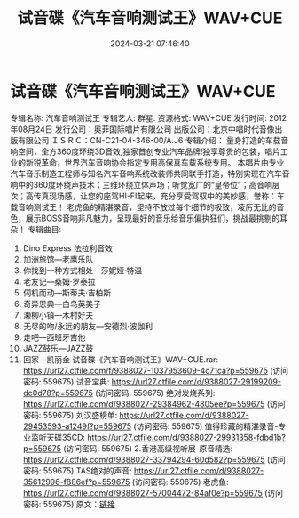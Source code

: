 ﻿---
title: 试音碟《汽车音响测试王》WAV+CUE
date: 2024-03-21 07:46:40
categories: 古典音乐、新世纪、纯音雅乐
tags: 纯音雅乐
---
# 试音碟《汽车音响测试王》WAV+CUE

专辑名称: 汽车音响测试王
专辑艺人: 群星.
资源格式: WAV+CUE
发行时间: 2012年08月24日
发行公司：奥菲国际唱片有限公司
出版公司：北京中唱时代音像出版有限公司
ＩＳＲＣ：CN-C21-04-346-00/A.J6
专辑介绍：
量身打造的车载音响空间，全方360度环绕3D音效,独家首创专业汽车品牌!独享尊贵的包装，唱片工业的新锐革命，世界汽车音响协会指定专用高保真车载系统专用。
本唱片由专业汽车音乐制造工程师与知名汽车音响系统改装师共同联手打造，特别实现在汽车音响中的360度环绕声技术；三维环绕立体声场；听觉宽广的“皇帝位”；高音响层次；高传真现场感，让您的座驾HI-FI起来，充分享受驾驭中的美妙感，誉称：车载音响测试王！
老虎鱼的精湛录音，坚持不放过每个细节的极致，凌厉无比的音色，展示BOSS音响非凡魅力，呈现最好的音乐给音乐偏执狂们，挑战最挑剔的耳朵！
专辑曲目:
01. Dino Express 法拉利音效
02. 加洲旅馆—老鹰乐队
03. 你找到一种方式相处—莎妮娅·特温
04. 老友记—桑姆·罗泰拉
05. 伺机而动—斯蒂夫·吉柏斯
06. 奇异恩典—白鸟英美子
07. 濑柳小镇—木村好夫
08. 无尽的吻/永远的朋友—安德烈·波伽利
09. 走吧—西班牙吉他
10. JAZZ鼓乐—JAZZ鼓
11. 回家—凯丽金
试音碟《汽车音响测试王》WAV+CUE.rar: https://url27.ctfile.com/f/9388027-1037953609-4c71ca?p=559675
(访问密码: 559675)
试音宝典: https://url27.ctfile.com/d/9388027-29199209-dc0d78?p=559675
(访问密码: 559675)
绝对发烧系列: https://url27.ctfile.com/d/9388027-29384962-4805ee?p=559675
(访问密码: 559675)
刘汉盛榜单: https://url27.ctfile.com/d/9388027-29453593-a1249f?p=559675
(访问密码: 559675)
值得珍藏的精湛录音-专业监听天碟35CD: https://url27.ctfile.com/d/9388027-29931358-fdbd1b?p=559675
(访问密码: 559675)
2.香港高级视听展-原音精选: https://url27.ctfile.com/d/9388027-33794294-60d582?p=559675
(访问密码: 559675)
TAS绝对的声音: https://url27.ctfile.com/d/9388027-35612996-f886ef?p=559675
(访问密码: 559675)
老虎鱼: https://url27.ctfile.com/d/9388027-57004472-84af0e?p=559675
(访问密码: 559675)
原文：[链接](https://blog.sina.com.cn/s/blog_1647c7e76010314tq.html)